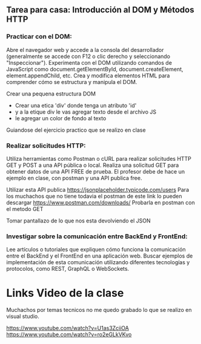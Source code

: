 ## Tarea para casa: Introducción al DOM y Métodos HTTP

### Practicar con el DOM:

Abre el navegador web y accede a la consola del desarrollador (generalmente se accede con F12 o clic derecho y seleccionando "Inspeccionar").
Experimenta con el DOM utilizando comandos de JavaScript como document.getElementById, document.createElement, element.appendChild, etc. Crea y modifica elementos HTML para comprender cómo se estructura y manipula el DOM.

Crear una pequena estructura DOM
- Crear una etica 'div' donde tenga un atributo 'id'
- y a la etique div le vas agregar texto desde el archivo JS
- le agregar un color de fondo al texto

Guiandose del ejercicio practico que se realizo en clase 


### Realizar solicitudes HTTP:

Utiliza herramientas como Postman o cURL para realizar solicitudes HTTP GET y POST a una API pública o local.
Realiza una solicitud GET para obtener datos de una API FREE de prueba.
El profesor debe de hace un ejemplo en clase, con postman y una API publica free.

Utilizar esta API publica https://jsonplaceholder.typicode.com/users
Para los muchachos que no tiene todavia el postman de este link lo pueden descargar https://www.postman.com/downloads/
Probarla en postman con el metodo GET

Tomar pantallazo de lo que nos esta devolviendo el JSON



### Investigar sobre la comunicación entre BackEnd y FrontEnd:

Lee artículos o tutoriales que expliquen cómo funciona la comunicación entre el BackEnd y el FrontEnd en una aplicación web.
Buscar ejemplos de implementación de esta comunicación utilizando diferentes tecnologías y protocolos, como REST, GraphQL o WebSockets.

# Links Video de la clase

Muchachos por temas tecnicos no me quedo grabado lo que se realizo en visual studio.

https://www.youtube.com/watch?v=U1as3ZciiOA 
https://www.youtube.com/watch?v=ro2eGLkVKvo